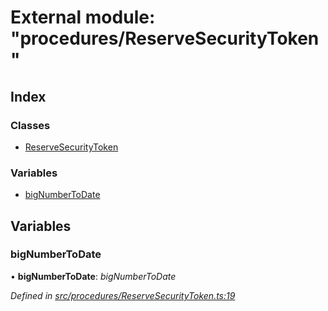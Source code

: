 # External module: "procedures/ReserveSecurityToken"

## Index

### Classes

- [ReserveSecurityToken](../classes/_procedures_reservesecuritytoken_.reservesecuritytoken.md)

### Variables

- [bigNumberToDate](_procedures_reservesecuritytoken_.md#bignumbertodate)

## Variables

### bigNumberToDate

• **bigNumberToDate**: _bigNumberToDate_

_Defined in [src/procedures/ReserveSecurityToken.ts:19](https://github.com/PolymathNetwork/polymath-sdk/blob/c47ae7a/src/procedures/ReserveSecurityToken.ts#L19)_
